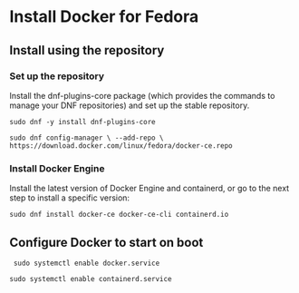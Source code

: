 # Install Docker for Fedora
## Install using the repository
### Set up the repository
Install the dnf-plugins-core package (which provides the commands to manage your DNF repositories) and set up the stable repository.

`sudo dnf -y install dnf-plugins-core`

`sudo dnf config-manager \
    --add-repo \
    https://download.docker.com/linux/fedora/docker-ce.repo`

### Install Docker Engine
Install the latest version of Docker Engine and containerd, or go to the next step to install a specific version:

`sudo dnf install docker-ce docker-ce-cli containerd.io`

## Configure Docker to start on boot
` sudo systemctl enable docker.service`

`sudo systemctl enable containerd.service`
